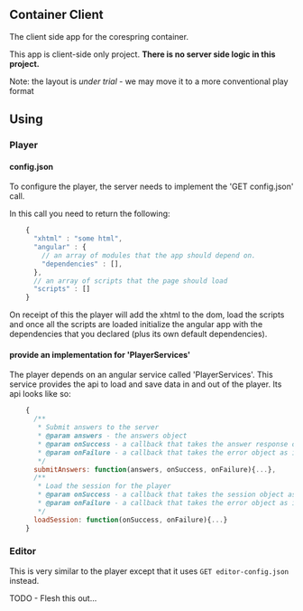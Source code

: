 ## Container Client

The client side app for the corespring container.

This app is client-side only project. **There is no server side logic in this project.**

Note: the layout is *under trial* - we may move it to a more conventional play format

## Using

### Player

#### config.json
To configure the player, the server needs to implement the 'GET config.json' call.

In this call you need to return the following:

```javascript
    {
      "xhtml" : "some html",
      "angular" : {
        // an array of modules that the app should depend on.
        "dependencies" : [],
      },
      // an array of scripts that the page should load
      "scripts" : []
    }
```

On receipt of this the player will add the xhtml to the dom, load the scripts and once all the scripts are loaded
initialize the angular app with the dependencies that you declared (plus its own default dependencies).

#### provide an implementation for 'PlayerServices'

The player depends on an angular service called 'PlayerServices'. This service provides the api to load and save data
in and out of the player. Its api looks like so:

```javascript
    {
      /**
       * Submit answers to the server
       * @param answers - the answers object
       * @param onSuccess - a callback that takes the answer response object as its first parameter
       * @param onFailure - a callback that takes the error object as its first parameter
       */
      submitAnswers: function(answers, onSuccess, onFailure){...},
      /**
       * Load the session for the player
       * @param onSuccess - a callback that takes the session object as its first parameter
       * @param onFailure - a callback that takes the error object as its first parameter
       */
      loadSession: function(onSuccess, onFailure){...}
    }
```

### Editor

This is very similar to the player except that it uses `GET editor-config.json` instead.

TODO - Flesh this out...

